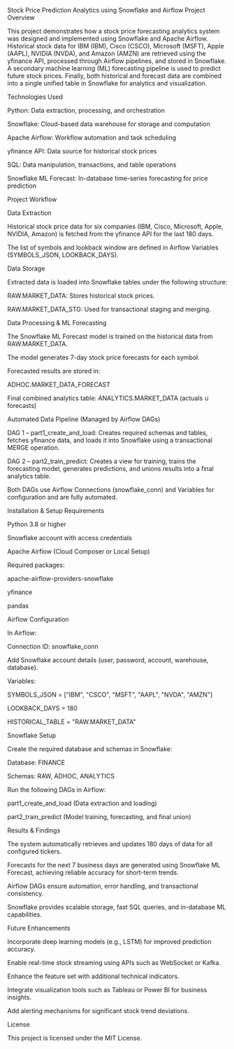 Stock Price Prediction Analytics using Snowflake and Airflow
Project Overview

This project demonstrates how a stock price forecasting analytics system was designed and implemented using Snowflake and Apache Airflow. Historical stock data for IBM (IBM), Cisco (CSCO), Microsoft (MSFT), Apple (AAPL), NVIDIA (NVDA), and Amazon (AMZN) are retrieved using the yfinance API, processed through Airflow pipelines, and stored in Snowflake. A secondary machine learning (ML) forecasting pipeline is used to predict future stock prices. Finally, both historical and forecast data are combined into a single unified table in Snowflake for analytics and visualization.

Technologies Used

Python: Data extraction, processing, and orchestration

Snowflake: Cloud-based data warehouse for storage and computation

Apache Airflow: Workflow automation and task scheduling

yfinance API: Data source for historical stock prices

SQL: Data manipulation, transactions, and table operations

Snowflake ML Forecast: In-database time-series forecasting for price prediction

Project Workflow

Data Extraction

Historical stock price data for six companies (IBM, Cisco, Microsoft, Apple, NVIDIA, Amazon) is fetched from the yfinance API for the last 180 days.

The list of symbols and lookback window are defined in Airflow Variables (SYMBOLS_JSON, LOOKBACK_DAYS).

Data Storage

Extracted data is loaded into Snowflake tables under the following structure:

RAW.MARKET_DATA: Stores historical stock prices.

RAW.MARKET_DATA_STG: Used for transactional staging and merging.

Data Processing & ML Forecasting

The Snowflake ML Forecast model is trained on the historical data from RAW.MARKET_DATA.

The model generates 7-day stock price forecasts for each symbol.

Forecasted results are stored in:

ADHOC.MARKET_DATA_FORECAST

Final combined analytics table: ANALYTICS.MARKET_DATA (actuals ∪ forecasts)

Automated Data Pipeline (Managed by Airflow DAGs)

DAG 1 – part1_create_and_load:
Creates required schemas and tables, fetches yfinance data, and loads it into Snowflake using a transactional MERGE operation.

DAG 2 – part2_train_predict:
Creates a view for training, trains the forecasting model, generates predictions, and unions results into a final analytics table.

Both DAGs use Airflow Connections (snowflake_conn) and Variables for configuration and are fully automated.

Installation & Setup
Requirements

Python 3.8 or higher

Snowflake account with access credentials

Apache Airflow (Cloud Composer or Local Setup)

Required packages:

apache-airflow-providers-snowflake

yfinance

pandas

Airflow Configuration

In Airflow:

Connection ID: snowflake_conn

Add Snowflake account details (user, password, account, warehouse, database).

Variables:

SYMBOLS_JSON = ["IBM", "CSCO", "MSFT", "AAPL", "NVDA", "AMZN"]

LOOKBACK_DAYS = 180

HISTORICAL_TABLE = "RAW.MARKET_DATA"

Snowflake Setup

Create the required database and schemas in Snowflake:

Database: FINANCE

Schemas: RAW, ADHOC, ANALYTICS

Run the following DAGs in Airflow:

part1_create_and_load (Data extraction and loading)

part2_train_predict (Model training, forecasting, and final union)

Results & Findings

The system automatically retrieves and updates 180 days of data for all configured tickers.

Forecasts for the next 7 business days are generated using Snowflake ML Forecast, achieving reliable accuracy for short-term trends.

Airflow DAGs ensure automation, error handling, and transactional consistency.

Snowflake provides scalable storage, fast SQL queries, and in-database ML capabilities.

Future Enhancements

Incorporate deep learning models (e.g., LSTM) for improved prediction accuracy.

Enable real-time stock streaming using APIs such as WebSocket or Kafka.

Enhance the feature set with additional technical indicators.

Integrate visualization tools such as Tableau or Power BI for business insights.

Add alerting mechanisms for significant stock trend deviations.

License

This project is licensed under the MIT License.
